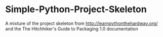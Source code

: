 Simple-Python-Project-Skeleton
==============================

A mixture of the project skeleton from http://learnpythonthehardway.org/ and the The Hitchhiker's Guide to Packaging 1.0 documentation